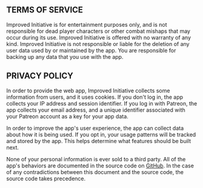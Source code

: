 ## TERMS OF SERVICE
Improved Initiative is for entertainment purposes only, and is not responsible for dead player characters or other combat mishaps that may occur during its use. Improved Initiative is offered with no warranty of any kind. Improved Initiative is not responsible or liable for the deletion of any user data used by or maintained by the app. You are responsible for backing up any data that you use with the app.

## PRIVACY POLICY
In order to provide the web app, Improved Initiative collects some information from users, and it uses cookies. If you don't log in, the app collects your IP address and session identifier. If you log in with Patreon, the app collects your email address, and a unique identifier associated with your Patreon account as a key for your app data.

In order to improve the app's user experience, the app can collect data about how it is being used. If you opt in, your usage patterns will be tracked and stored by the app. This helps determine what features should be built next.

None of your personal information is ever sold to a third party. All of the app's behaviors are documented in the source code on [GitHub](https://github.com/cynicaloptimist/improved-initiative). In the case of any contradictions between this document and the source code, the source code takes precedence.